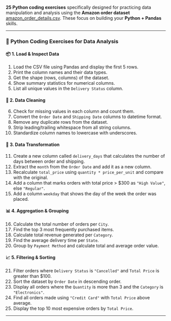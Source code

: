 **25 Python coding exercises** specifically designed for practicing data manipulation and analysis using the **Amazon order dataset** [amazon_order_details.csv](amazon_order_details.csv). These focus on building your **Python + Pandas** skills.

---

### 🐍 **Python Coding Exercises for Data Analysis**

#### 📦 **1. Load & Inspect Data**

1. Load the CSV file using Pandas and display the first 5 rows.
2. Print the column names and their data types.
3. Get the shape (rows, columns) of the dataset.
4. Show summary statistics for numerical columns.
5. List all unique values in the `Delivery Status` column.

#### 🧹 **2. Data Cleaning**

6. Check for missing values in each column and count them.
7. Convert the `Order Date` and `Shipping Date` columns to datetime format.
8. Remove any duplicate rows from the dataset.
9. Strip leading/trailing whitespace from all string columns.
10. Standardize column names to lowercase with underscores.

#### 🔁 **3. Data Transformation**

11. Create a new column called `delivery_days` that calculates the number of days between order and shipping.
12. Extract the `month` from the `Order Date` and add it as a new column.
13. Recalculate `total_price` using `quantity * price_per_unit` and compare with the original.
14. Add a column that marks orders with total price > \$300 as `"High Value"`, else `"Regular"`.
15. Add a column `weekday` that shows the day of the week the order was placed.

#### 📊 **4. Aggregation & Grouping**

16. Calculate the total number of orders per `City`.
17. Find the top 3 most frequently purchased items.
18. Calculate total revenue generated per `Category`.
19. Find the average delivery time per `State`.
20. Group by `Payment Method` and calculate total and average order value.

#### 📈 **5. Filtering & Sorting**

21. Filter orders where `Delivery Status` is `"Cancelled"` and `Total Price` is greater than \$100.
22. Sort the dataset by `Order Date` in descending order.
23. Display all orders where the `Quantity` is more than 3 and the `Category` is `"Electronics"`.
24. Find all orders made using `"Credit Card"` with `Total Price` above average.
25. Display the top 10 most expensive orders by `Total Price`.

---
